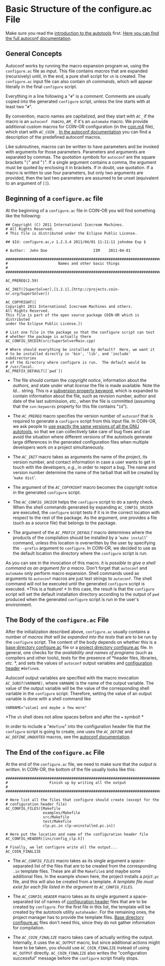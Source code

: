 


# Basic Structure of the configure.ac File

Make sure you read the [introduction to the autotools](./pm-autotools-intro) first.
[Here you can find the full autoconf documentation](http://www.gnu.org/software/autoconf/manual/).


## General Concepts

Autoconf works by running the macro expansion program `m4`, using the `configure.ac` file as input.  This file contains *macros* that are expanded (recursively) until, in the end, a pure shell script for `sh` is created.  The `configure.ac` input file can also contain *sh commands*, which will appear literally in the final `configure` script.

Everything in a line following a "`#`" is a *comment*.  Comments are usually copied into the generated `configure` script, unless the line starts with at least two "`#`".

By convention, macro names are capitalized, and they start with *`AC_`* if the macro is an `autoconf ` macro, *`AM_`* if it's an `automake` macro.  We provide additional custom macros for COIN-OR configuration (in the [coin.m4](../tree/master/stable/0.7/coin.m4) file), which start with *`AC_COIN_`*. [In the autoconf documentation](http://www.gnu.org/software/autoconf/manual/) you can find a description of the predefined autoconf macros.

Like subroutines, macros can be written to have parameters and be invoked with arguments for those parameters.  Parameters and arguments are separated by commas.  The *quotation symbols* for `autoconf` are the square brackets "`[`" and "`]`".  If a single argument contains a comma, the argument must be quoted by enclosing it in brackets.  If in doubt, use quotation. If a macro is written to use four parameters, but only two arguments are provided, then the last two parameters are assumed to be unset (equivalent to an argument of `[]`). 


## Beginning of a `configure.ac` file

At the beginning of a `configure.ac` file in COIN-OR you will find something like the following:

```
## Copyright (C) 2011 International Icecream Machines.
# All Rights Reserved.
# This file is distributed under the Eclipse Public License.

## $Id: configure.ac,v 1.2.3.4 2011/04/01 11:11:11 johndoe Exp $

# Author:  John Doe                     IIM    2011-04-01

#############################################################################
#                       Names and other basic things                        #
#############################################################################

AC_PREREQ(2.59)

AC_INIT([SuperSolver],[1.2.1],[http://projects.coin-or.org/SuperSolver])

AC_COPYRIGHT([
Copyright 2011 International Icecream Machines and others.
All Rights Reserved.
This file is part of the open source package COIN-OR which is distributed
under the Eclipse Public License.])

# List one file in the package so that the configure script can test
# whether the package is actually there
AC_CONFIG_SRCDIR(src/SuperSolverMain.cpp)

# Where should everything be installed by default?  Here, we want it
# to be installed directly in 'bin', 'lib', and 'include' subdirectories
# of the directory where configure is run.  The default would be
# /usr/local.
AC_PREFIX_DEFAULT([`pwd`])
```

 * The file should contain the *copyright notice*, information about the *authors*, and state under what *license* the file is made available.  Note the *$Id ...$* string.  This is a [subversion property keyword](./pm-svn-cmds#SubversionProperties), which is expanded to contain information about the file, such as revision number, author and date of the last submission, _etc._, when the file is committed (assuming that the `svn:keywords` property for this file contains "`Id`").

 * The *`AC_PREREQ`* macro specifies the version number of `autoconf` that is required to generate a `configure` script from this input file.  In COIN-OR, we ask people to [use exactly the same versions of all the GNU autotools](./pm-get-autotools), so that we can collectively take care of bug fixes and can avoid the situation where different versions of the autotools generate large differences in the generated configuration files when multiple developers work on a project simultaneously.

 * The *`AC_INIT`* macro takes as arguments the name of the project, its version number, and contact information in case a user wants to get in touch with the developers, _e.g._, in order to report a bug.  The name and version number determine the name of the tarball that will be created by '`make dist`'.

 * The argument of the *`AC_COPYRIGHT`* macro becomes the copyright notice in the generated `configure` script.

 * The *`AC_CONFIG_SRCDIR`* helps the `configure` script to do a sanity check. When the shell commands generated by expanding `AC_CONFIG_SRCDIR` are executed, the `configure` script tests if it is in the correct location with respect to the rest of the package.  As the argument, one provides a file (such as a source file) that belongs to the package.

 * The argument of the *`AC_PREFIX_DEFAULT`* macro determines where the products of the compilation should be installed by a '`make install`' command, unless this location is overwritten by the user by specifying the `--prefix` argument to `configure`.  In COIN-OR, we decided to use as the default location the directory where the `configure` script is run.

 As you can see in the invocation of this macro. it is *possible to give a shell command as an argument for a macro*.  Don't forget that `autoconf` and `automake` only perform macro expansion. Shell commands used as arguments to `autoconf` macros are just text strings to `autoconf`. The shell command will not be executed until the generated `configure` script is executed. *This is a feature! * In this case, the result is that the `configure` script will set the default installation directory according to the output of `pwd` produced when the generated `configure` script is run in the user's environment.


## The Body of the `configure.ac` File

After the initialization described above, `configure.ac` usually contains a number of *macros that will be expanded into the tests* that are to be run by the `configure` script. The content of the body depends on whether this is a [base directory configure.ac](./pm-autotools#BaseDirConfigAc) file or a [project directory configure.ac](./pm-autotools#ProjDirConfigAc) file. In general, one checks for the *availability and names of programs* (such as compilers and other tools), tests for the presence of *header files, libraries, _etc._ *, and sets the values of `autoconf` output variables and [configuration header](./pm-autotools-intro#ConfigurationHeaderFiles) `#define`s.

Autoconf output variables are specified with the macro invocation *`AC_SUBST(VARNAME)`*, where `VARNAME` is the name of the output variable.  The value of the output variable will be the value of the corresponding shell variable in the `configure` script.  Therefore, setting the value of an output variable is done with a shell command like
```
VARNAME="value1 and maybe a few more"
```
*The `sh` shell does not allow spaces before and after the `=` symbol! * 

In order to include a "`#define`" into the configuration header file that the `configure` script is going to create, one uses the *`AC_DEFINE`* and *`AC_DEFINE_UNQUOTED`* macros, see the [autoconf documentation](http://www.gnu.org/software/autoconf/manual/).


## The End of the `configure.ac` File

At the end of the `configure.ac` file, we need to make sure that the *output is written*.  In COIN-OR, the bottom of the file usually looks like this:

```
##############################################################################
#                   Finish up by writing all the output                   #
##############################################################################

# Here list all the files that configure should create (except for the
# configuration header file)
AC_CONFIG_FILES([Makefile
                 examples/Makefile
                 src/Makefile
                 test/Makefile
                 clp.pc.in clp-uninstalled.pc.in])

# Here put the location and name of the configuration header file
AC_CONFIG_HEADER([inc/config_clp.h])

# Finally, we let configure write all the output...
AC_COIN_FINALIZE
```

 * The *`AC_CONFIG_FILES`* macro takes as its single argument a space-separated list of the files that are to be created from the corresponding `.in` template files. These are all the `Makefile`s and maybe some additional files.  In the example shown here, the project installs a _prjct_`.pc` file, and this will also be created from a template. *A template file must exist for each file listed in the argument to `AC_CONFIG_FILES`.*

 * The *`AC_CONFIG_HEADER`* macro takes as its single argument a space-separated list of names of [configuration header](./pm-autotools-intro#ConfigurationHeaderFiles) files that are to be created by `configure`.  For the first file in this list, the template will be created by the autotools utility `autoheader`. For the remaining ones, the project manager has to provide the template files. [Base directory configure.ac](./pm-autotools#BaseDirConfigAc) files don't need this, since they do not gather information for compilation.

 * The *`AC_COIN_FINALIZE`* macro takes care of actually writing the output. Internally, it uses the `AC_OUTPUT` macro, but since additional actions might have to be taken, you should use `AC_COIN_FINALIZE` instead of using `AC_OUTPUT` directly.  `AC_COIN_FINALIZE` also writes the "configuration successful" message before the `configure` script finally stops.
